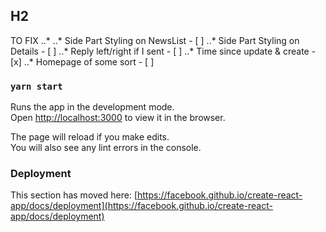 
## H2
TO FIX
..*
..* Side Part Styling on NewsList - [ ]
..* Side Part Styling on Details - [ ]
..* Reply left/right if I sent - [ ]
..* Time since update & create - [x]
..* Homepage of some sort - [ ]

### `yarn start`

Runs the app in the development mode.\
Open [http://localhost:3000](http://localhost:3000) to view it in the browser.

The page will reload if you make edits.\
You will also see any lint errors in the console.


### Deployment

This section has moved here: [https://facebook.github.io/create-react-app/docs/deployment](https://facebook.github.io/create-react-app/docs/deployment)


